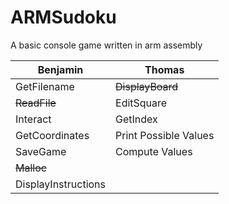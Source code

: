 # ARMSudoku
A basic console game written in arm assembly


Benjamin | Thomas
---------|----------
GetFilename | ~~DisplayBoard~~
~~ReadFile~~ | EditSquare
Interact | GetIndex
GetCoordinates | Print Possible Values
SaveGame | Compute Values
~~Malloc~~ | 
DisplayInstructions | 
